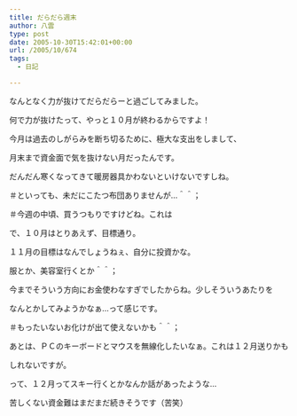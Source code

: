 ```yaml
---
title: だらだら週末
author: 八雲
type: post
date: 2005-10-30T15:42:01+00:00
url: /2005/10/674
tags:
  - 日記

---
```

なんとなく力が抜けてだらだらーと過ごしてみました。

何で力が抜けたって、やっと１０月が終わるからですよ！
  
今月は過去のしがらみを断ち切るために、極大な支出をしまして、
  
月末まで資金面で気を抜けない月だったんです。
  
だんだん寒くなってきて暖房器具かわないといけないですしね。
  
＃といっても、未だにこたつ布団ありませんが…＾＾；
  
＃今週の中頃、買うつもりですけどね。これは

で、１０月はとりあえず、目標通り。
  
１１月の目標はなんでしょうねぇ、自分に投資かな。
  
服とか、美容室行くとか＾＾；
  
今までそういう方向にお金使わなすぎでしたからね。少しそういうあたりを
  
なんとかしてみようかなぁ…って感じです。
  
＃もったいないお化けが出て使えないかも＾＾；
  
あとは、ＰＣのキーボードとマウスを無線化したいなぁ。これは１２月送りかも
  
しれないですが。

って、１２月ってスキー行くとかなんか話があったような…
  
苦しくない資金難はまだまだ続きそうです（苦笑）
